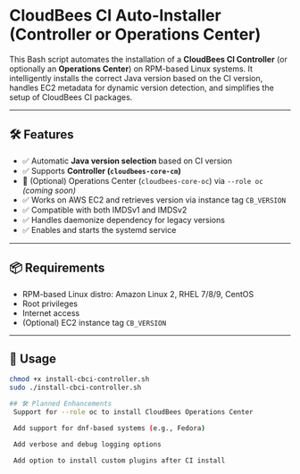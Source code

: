 # CloudBees CI Auto-Installer (Controller or Operations Center)

This Bash script automates the installation of a **CloudBees CI Controller** (or optionally an **Operations Center**) on RPM-based Linux systems. It intelligently installs the correct Java version based on the CI version, handles EC2 metadata for dynamic version detection, and simplifies the setup of CloudBees CI packages.

---

## 🛠 Features

- ✅ Automatic **Java version selection** based on CI version
- ✅ Supports **Controller (`cloudbees-core-cm`)**
- 🧪 (Optional) Operations Center (`cloudbees-core-oc`) via `--role oc` *(coming soon)*
- ✅ Works on AWS EC2 and retrieves version via instance tag `CB_VERSION`
- ✅ Compatible with both IMDSv1 and IMDSv2
- ✅ Handles daemonize dependency for legacy versions
- ✅ Enables and starts the systemd service

---

## 📦 Requirements

- RPM-based Linux distro: Amazon Linux 2, RHEL 7/8/9, CentOS
- Root privileges
- Internet access
- (Optional) EC2 instance tag `CB_VERSION`

---

## 🚀 Usage

```bash
chmod +x install-cbci-controller.sh
sudo ./install-cbci-controller.sh

## 🛠 Planned Enhancements
 Support for --role oc to install CloudBees Operations Center

 Add support for dnf-based systems (e.g., Fedora)

 Add verbose and debug logging options

 Add option to install custom plugins after CI install
